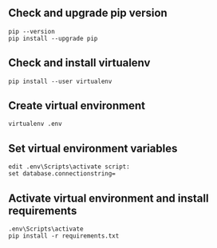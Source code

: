 ## Check and upgrade pip version
```
pip --version
pip install --upgrade pip
```
## Check and install virtualenv
```
pip install --user virtualenv
```
## Create virtual environment
```
virtualenv .env
```
## Set virtual environment variables
```
edit .env\Scripts\activate script:
set database.connectionstring=
```
## Activate virtual environment and install requirements
```
.env\Scripts\activate
pip install -r requirements.txt
```
